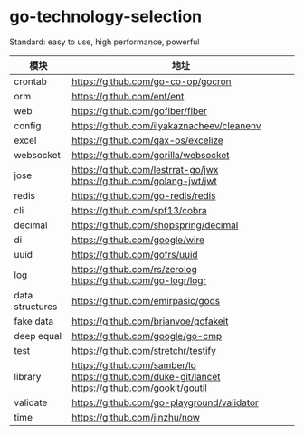 # go-technology-selection
Standard: easy to use, high performance, powerful

| 模块                |     地址                                                                          |
| -------------------|---------------------------------------------------------------------------------- |
| crontab        |     https://github.com/go-co-op/gocron                                   |
| orm          |     https://github.com/ent/ent                                              |
| web        |     https://github.com/gofiber/fiber                                                  |
| config  |     https://github.com/ilyakaznacheev/cleanenv                                              |
| excel         |     https://github.com/qax-os/excelize                                  |
| websocket      |     https://github.com/gorilla/websocket                             |
| jose         |     https://github.com/lestrrat-go/jwx https://github.com/golang-jwt/jwt     |
| redis                  |    https://github.com/go-redis/redis                        |
| cli                  |    https://github.com/spf13/cobra                        |
| decimal        | https://github.com/shopspring/decimal |
| di  | https://github.com/google/wire |
| uuid | https://github.com/gofrs/uuid |
| log | https://github.com/rs/zerolog https://github.com/go-logr/logr | 
| data structures | https://github.com/emirpasic/gods | 
| fake data | https://github.com/brianvoe/gofakeit | 
| deep equal | https://github.com/google/go-cmp | 
| test | https://github.com/stretchr/testify | 
| library | https://github.com/samber/lo https://github.com/duke-git/lancet https://github.com/gookit/goutil | 
| validate | https://github.com/go-playground/validator | 
| time | https://github.com/jinzhu/now | 


